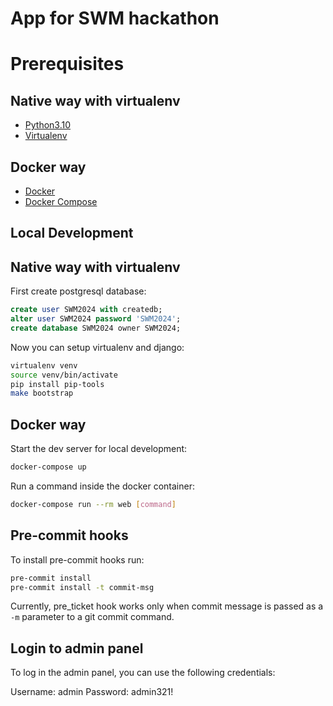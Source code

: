 # App for SWM hackathon

# Prerequisites

## Native way with virtualenv
- [Python3.10](https://www.python.org/downloads/)
- [Virtualenv](https://virtualenv.pypa.io/en/latest/)

## Docker way
- [Docker](https://docs.docker.com/engine/install/)  
- [Docker Compose](https://docs.docker.com/compose/install/)

## Local Development

## Native way with virtualenv

First create postgresql database:

```sql
create user SWM2024 with createdb;
alter user SWM2024 password 'SWM2024';
create database SWM2024 owner SWM2024;
```
Now you can setup virtualenv and django:
```bash
virtualenv venv
source venv/bin/activate
pip install pip-tools
make bootstrap
```

## Docker way

Start the dev server for local development:
```bash
docker-compose up
```

Run a command inside the docker container:

```bash
docker-compose run --rm web [command]
```


## Pre-commit hooks

To install pre-commit hooks run:

```bash
pre-commit install
pre-commit install -t commit-msg
```

Currently, pre_ticket hook works only when commit message is passed as a `-m` parameter to a git commit command.

## Login to admin panel

To log in the admin panel, you can use the following credentials:

Username: admin
Password: admin321!
